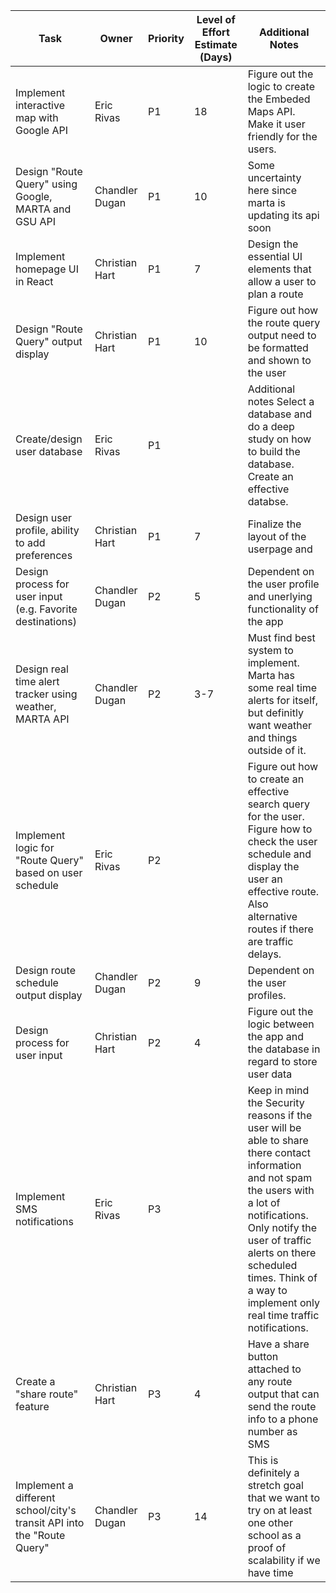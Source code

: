 | Task                                                                   | Owner          | Priority | Level of Effort Estimate (Days) | Additional Notes                                                                                                             |
| ---------------------------------------------------------------------- | -------------- | -------- | ------------------------------- | ---------------------------------------------------------------------------------------------------------------------------- |
| Implement interactive map with Google API                              | Eric Rivas     | P1       | 18                              | Figure out the logic to create the Embeded Maps API. Make it user friendly for the users.  |
| Design "Route Query" using Google, MARTA and GSU API                   | Chandler Dugan | P1       | 10                              | Some uncertainty here since marta is updating its api soon                                                                   |
| Implement homepage UI in React                                         | Christian Hart | P1       | 7                               | Design the essential UI elements that allow a user to plan a route                                                           |
| Design "Route Query" output display                                    | Christian Hart | P1       | 10                              | Figure out how the route query output need to be formatted and shown to the user                                             |
| Create/design user database                                            | Eric Rivas     | P1       |                                 | Additional notes Select a database and do a deep study on how to build the database. Create an effective databse. |
| Design user profile, ability to add preferences                        | Christian Hart | P1       | 7                               | Finalize the layout of the userpage and                                                                                      |
| Design process for user input (e.g. Favorite destinations)             | Chandler Dugan | P2       | 5                               | Dependent on the user profile and unerlying functionality of the app                                                         |
| Design real time alert tracker using weather, MARTA API                | Chandler Dugan | P2       | 3-7                             | Must find best system to implement. Marta has some real time alerts for itself, but definitly want weather and things outside of it. |
| Implement logic for "Route Query" based on user schedule               | Eric Rivas     | P2       |                                 | Figure out how to create an effective search query for the user. Figure how to check the user schedule and display the user an effective route. Also alternative routes if there are traffic delays. |
| Design route schedule output display                                   | Chandler Dugan | P2       | 9                               | Dependent on the user profiles.                                                                                              |
| Design process for user input                                          | Christian Hart | P2       | 4                               | Figure out the logic between the app and the database in regard to store user data                                           |
| Implement SMS notifications                                            | Eric Rivas     | P3       |                                 | Keep in mind the Security reasons if the user will be able to share there contact information and not spam the users with a lot of notifications. Only notify the user of traffic alerts on there scheduled times. Think of a way to implement only real time traffic notifications. |                                                                                                                             |
| Create a "share route" feature                                         | Christian Hart | P3       | 4                               | Have a share button attached to any route output that can send the route info to a phone number as SMS                       |
| Implement a different school/city's transit API into the "Route Query" | Chandler Dugan | P3       | 14                              | This is definitely a stretch goal that we want to try on at least one other school as a proof of scalability if we have time |
